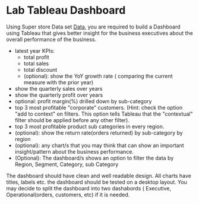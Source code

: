 # Lab Tableau Dashboard

Using Super store Data set [Data](https://github.com/raafat-hantoush/IH_DA_FT_JAN_2023/blob/main/Class_Materials/Data_Visualization/Tableau/Data/Sample%20-%20Superstore.xls), you are required to build a Dashboard using Tableau that gives better insight for the business executives about the overall performance of the business.

- latest year KPIs:
   - total profit
   - total sales
   - total discount
   - (optional):  show the YoY growth rate ( comparing the current measure with the prior year)
- show the quarterly sales over years
- show the quarterly profit over years
- optional: profit margin(%) drilled down by sub-category
- top 3 most profitable "corporate" customers. (Hint: check the option "add to context" on filters. This option tells Tableau that the "contextual" filter should be applied before any other filter).
- top 3 most profitable product sub categories in every region.
- (optional): show the return rate(orders returned) by sub-category by region
- (optional): any chart/s that you may think that can show an important insight/pattern about the business performance. 
- (Optional): The dashboard/s shows an option to filter the data by Region, Segment, Category, sub Category

The dashboard should have clean and well readable design. All charts have titles, labels etc. the dashboard should be tested on a desktop layout. You may decide to split the dashboard into two dashabords ( Executive, Operational(orders, customers, etc) if it is needed.
